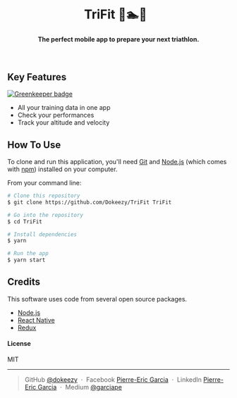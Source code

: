 <h1 align="center">
  <br>
  TriFit 🏃🏊🚴
  <br>
</h1>

<h4 align="center">The perfect mobile app to prepare your next triathlon.</h4>

<br>

## Key Features

[![Greenkeeper badge](https://badges.greenkeeper.io/pierreericgarcia/TriFit.svg)](https://greenkeeper.io/)

* All your training data in one app
* Check your performances
* Track your altitude and velocity


## How To Use

To clone and run this application, you'll need [Git](https://git-scm.com) and [Node.js](https://nodejs.org/en/download/) (which comes with [npm](http://npmjs.com)) installed on your computer.

From your command line:

```bash
# Clone this repository
$ git clone https://github.com/Dokeezy/TriFit TriFit

# Go into the repository
$ cd TriFit

# Install dependencies
$ yarn

# Run the app
$ yarn start
```

## Credits

This software uses code from several open source packages.

- [Node.js](https://nodejs.org/)
- [React Native](https://facebook.github.io/react-native/)
- [Redux](http://redux.js.org/)

#### License

MIT

---

> GitHub [@dokeezy](https://github.com/Dokeezy) &nbsp;&middot;&nbsp;
> Facebook [Pierre-Eric Garcia](https://www.facebook.com/pierreeric.garcia.1) &nbsp;&middot;&nbsp;
> LinkedIn [Pierre-Eric Garcia](https://www.linkedin.com/in/pierre-eric-garcia) &nbsp;&middot;&nbsp;
> Medium [@garciape](https://medium.com/@garciape)
